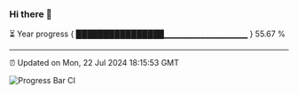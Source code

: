 ### Hi there 👋

⏳ Year progress { ████████████████▁▁▁▁▁▁▁▁▁▁▁▁▁▁ } 55.67 %

---

⏰ Updated on Mon, 22 Jul 2024 18:15:53 GMT

![Progress Bar CI](https://github.com/liununu/liununu/workflows/Progress%20Bar%20CI/badge.svg)
